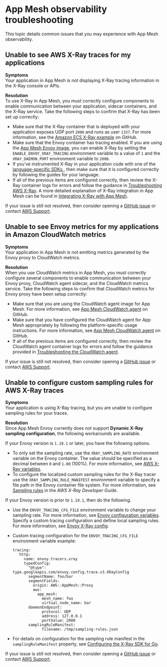 # App Mesh observability troubleshooting<a name="troubleshooting-observability"></a>

This topic details common issues that you may experience with App Mesh observability\.

## Unable to see AWS X\-Ray traces for my applications<a name="ts-observability-x-ray-traces"></a>

**Symptoms**  
Your application in App Mesh is not displaying X\-Ray tracing information in the X\-Ray console or APIs\.

**Resolution**  
To use X\-Ray in App Mesh, you must correctly configure components to enable communication between your application, sidecar containers, and the X\-Ray service\. Take the following steps to confirm that X\-Ray has been set up correctly:
+ Make sure that the X\-Ray container that is deployed with your application exposes UDP port `2000` and runs as user `1337`\. For more information, see the [Amazon ECS X\-Ray example](https://github.com/aws/aws-app-mesh-examples/blob/master/walkthroughs/howto-ecs-basics/deploy/2-meshify.yaml#L374-L386) on GitHub\.
+ Make sure that the Envoy container has tracing enabled\. If you are using the [App Mesh Envoy image](envoy.md), you can enable X\-Ray by setting the `ENABLE_ENVOY_XRAY_TRACING` environment variable to a value of `1` and the `XRAY_DAEMON_PORT` environment variable to `2000`\.
+ If you’ve instrumented X\-Ray in your application code with one of the [language\-specific SDKs ](https://docs.aws.amazon.com/xray/index.html), then make sure that it is configured correctly by following the guides for your language\.
+ If all of the previous items are configured correctly, then review the X\-Ray container logs for errors and follow the guidance in [Troubleshooting AWS X\-Ray](https://docs.aws.amazon.com/xray/latest/devguide/xray-troubleshooting.html)\. A more detailed explanation of X\-Ray integration in App Mesh can be found in [Integrating X\-Ray with App Mesh](http://aws.amazon.com/blogs/compute/integrating-aws-x-ray-with-aws-app-mesh/)\.

If your issue is still not resolved, then consider opening a [GitHub issue](https://github.com/aws/aws-app-mesh-roadmap/issues/new?assignees=&labels=Bug&template=issue--bug-report.md&title=Bug%3A+describe+bug+here) or contact [AWS Support](http://aws.amazon.com/premiumsupport/)\.

## Unable to see Envoy metrics for my applications in Amazon CloudWatch metrics<a name="ts-observability-envoy-metrics"></a>

**Symptoms**  
Your application in App Mesh is not emitting metrics generated by the Envoy proxy to CloudWatch metrics\.

**Resolution**  
When you use CloudWatch metrics in App Mesh, you must correctly configure several components to enable communication between your Envoy proxy, CloudWatch agent sidecar, and the CloudWatch metrics service\. Take the following steps to confirm that CloudWatch metrics for Envoy proxy have been setup correctly:
+ Make sure that you are using the CloudWatch agent image for App Mesh\. For more information, see [App Mesh CloudWatch agent](https://github.com/aws-samples/aws-app-mesh-cloudwatch-agent) on GitHub\.
+ Make sure that you have configured the CloudWatch agent for App Mesh appropriately by following the platform\-specific usage instructions\. For more information, see [App Mesh CloudWatch agent](https://github.com/aws-samples/aws-app-mesh-cloudwatch-agent#usage) on GitHub\.
+ If all of the previous items are configured correctly, then review the CloudWatch agent container logs for errors and follow the guidance provided in [Troubleshooting the CloudWatch agent](https://docs.aws.amazon.com/AmazonCloudWatch/latest/monitoring/troubleshooting-CloudWatch-Agent.html)\.

If your issue is still not resolved, then consider opening a [GitHub issue](https://github.com/aws/aws-app-mesh-roadmap/issues/new?assignees=&labels=Bug&template=issue--bug-report.md&title=Bug%3A+describe+bug+here) or contact [AWS Support](http://aws.amazon.com/premiumsupport/)\.

## Unable to configure custom sampling rules for AWS X\-Ray traces<a name="ts-observability-custom-sampling"></a>

**Symptoms**  
Your application is using X\-Ray tracing, but you are unable to configure sampling rules for your traces\.

**Resolution**  
Since App Mesh Envoy currently does not support **Dynamic X\-Ray sampling configuration**, the following workarounds are available\.

If your Envoy version is `1.19.1` or later, you have the following options\.
+ To only set the sampling rate, use the `XRAY_SAMPLING_RATE` environment variable on the Envoy container\. The value should be specified as a decimal between `0` and `1.00` \(100%\)\. For more information, see [AWS X\-Ray variables](envoy-config.md#envoy-xray-config)\.
+ To configure the localized custom sampling rules for the X\-Ray tracer use the `XRAY_SAMPLING_RULE_MANIFEST` environment variable to specify a file path in the Envoy container file system\. For more information, see [Sampling rules](https://docs.aws.amazon.com/xray/latest/devguide/xray-sdk-go-configuration.html#xray-sdk-go-configuration-sampling) in the *AWS X\-Ray Developer Guide*\.

If your Envoy version is prior to `1.19.1`, then do the following\.
+ Use the `ENVOY_TRACING_CFG_FILE` environment variable to change your sampling rate\. For more information, see [Envoy configuration variables](envoy-config.md)\. Specify a custom tracing configuration and define local sampling rules\. For more information, see [Envoy X\-Ray config](https://www.envoyproxy.io/docs/envoy/latest/api-v3/config/trace/v3/xray.proto.html#config-trace-v3-xrayconfig)\.
+ Custom tracing configuration for the `ENVOY_TRACING_CFG_FILE` environment variable example:

  ```
  tracing:
     http:
       name: envoy.tracers.xray
       typedConfig:
         "@type": type.googleapis.com/envoy.config.trace.v3.XRayConfig
         segmentName: foo/bar
         segmentFields:
           origin: AWS::AppMesh::Proxy
           aws:
             app_mesh:
               mesh_name: foo
               virtual_node_name: bar
         daemonEndpoint:
               protocol: UDP
               address: 127.0.0.1
               portValue: 2000
         samplingRuleManifest:
               filename: /tmp/sampling-rules.json
  ```
+ For details on configuration for the sampling rule manifest in the `samplingRuleManifest` property, see [Configuring the X\-Ray SDK for Go](https://docs.aws.amazon.com/xray/latest/devguide/xray-sdk-go-configuration.html#xray-sdk-go-configuration-sampling)\.

If your issue is still not resolved, then consider opening a [GitHub issue](https://github.com/aws/aws-app-mesh-roadmap/issues/new?assignees=&labels=Bug&template=issue--bug-report.md&title=Bug%3A+describe+bug+here) or contact [AWS Support](http://aws.amazon.com/premiumsupport/)\.